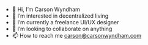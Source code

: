 - 👋 Hi, I’m Carson Wyndham
- 👀 I’m interested in decentralized living
- 🌱 I’m currently a freelance UI/UX designer
- 💞️ I’m looking to collaborate on anything
- 📫 How to reach me carson@carsonwyndham.com

<!---
Carsanova/Carsanova is a ✨ special ✨ repository because its `README.md` (this file) appears on your GitHub profile.
You can click the Preview link to take a look at your changes.
--->
